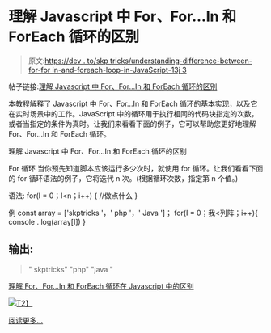 # 理解 Javascript 中 For、For…In 和 ForEach 循环的区别

> 原文:[https://dev . to/skp tricks/understanding-difference-between-for-for in-and-foreach-loop-in-JavaScript-13j 3](https://dev.to/skptricks/understanding-difference-between-for-forin-and-foreach-loop-in-javascript-13j3)

帖子链接:[理解 Javascript 中 For、For…In 和 ForEach 循环的区别](https://www.skptricks.com/2018/11/understanding-difference-between-for-foreach-forin-loop-in-javascript.html)

本教程解释了 Javascript 中 For、For…In 和 ForEach 循环的基本实现，以及它在实时场景中的工作。JavaScript 中的循环用于执行相同的代码块指定的次数，或者当指定的条件为真时。让我们来看看下面的例子，它可以帮助您更好地理解 For、For…In 和 ForEach 循环。

理解 Javascript 中 For、For…In 和 ForEach 循环的区别

For 循环
当你预先知道脚本应该运行多少次时，就使用 for 循环。让我们看看下面的 for 循环语法的例子，它将迭代 n 次。(根据循环次数，指定第 n 个值。)

语法:
for(I = 0；I<n；i++) {
//做点什么
}

例
const array = ['skptricks '，' php '，' Java ']；
for(I = 0；我<列阵；i++){
console . log(array[I])
}

## 输出:

> " skptricks"
> "php"
> "java "

[理解 For、For…In 和 ForEach 循环在 Javascript 中的区别](https://www.skptricks.com/2018/11/understanding-difference-between-for-foreach-forin-loop-in-javascript.html)

[![](../Images/67fff3e1271d284e5f72bef50cb0ca86.png)T2】](https://res.cloudinary.com/practicaldev/image/fetch/s--i-g_kk2G--/c_limit%2Cf_auto%2Cfl_progressive%2Cq_auto%2Cw_880/https://1.bp.blogspot.com/-osyHzGqxeNs/W_FLfeEK3ZI/AAAAAAAACJo/j406A-ytFYgumOnLO13Y8nZG0Wu9EEFewCLcBGAs/s400/for.png)

[阅读更多...](https://www.skptricks.com/2018/11/understanding-difference-between-for-foreach-forin-loop-in-javascript.html)